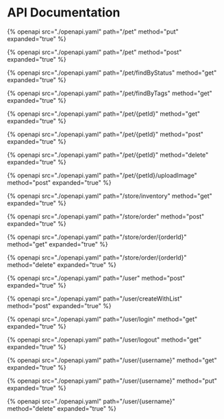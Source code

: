 # API Documentation

{% openapi src="./openapi.yaml" path="/pet" method="put" expanded="true" %}

{% openapi src="./openapi.yaml" path="/pet" method="post" expanded="true" %}

{% openapi src="./openapi.yaml" path="/pet/findByStatus" method="get" expanded="true" %}

{% openapi src="./openapi.yaml" path="/pet/findByTags" method="get" expanded="true" %}

{% openapi src="./openapi.yaml" path="/pet/{petId}" method="get" expanded="true" %}

{% openapi src="./openapi.yaml" path="/pet/{petId}" method="post" expanded="true" %}

{% openapi src="./openapi.yaml" path="/pet/{petId}" method="delete" expanded="true" %}

{% openapi src="./openapi.yaml" path="/pet/{petId}/uploadImage" method="post" expanded="true" %}

{% openapi src="./openapi.yaml" path="/store/inventory" method="get" expanded="true" %}

{% openapi src="./openapi.yaml" path="/store/order" method="post" expanded="true" %}

{% openapi src="./openapi.yaml" path="/store/order/{orderId}" method="get" expanded="true" %}

{% openapi src="./openapi.yaml" path="/store/order/{orderId}" method="delete" expanded="true" %}

{% openapi src="./openapi.yaml" path="/user" method="post" expanded="true" %}

{% openapi src="./openapi.yaml" path="/user/createWithList" method="post" expanded="true" %}

{% openapi src="./openapi.yaml" path="/user/login" method="get" expanded="true" %}

{% openapi src="./openapi.yaml" path="/user/logout" method="get" expanded="true" %}

{% openapi src="./openapi.yaml" path="/user/{username}" method="get" expanded="true" %}

{% openapi src="./openapi.yaml" path="/user/{username}" method="put" expanded="true" %}

{% openapi src="./openapi.yaml" path="/user/{username}" method="delete" expanded="true" %}

